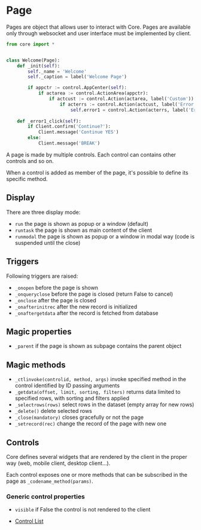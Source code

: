 # Page
Pages are object that allows user to interact with Core. Pages are available only through websocket and user interface must be implemented by client.

```python
from core import *


class Welcome(Page):
    def _init(self):
        self._name = 'Welcome'
        self._caption = label('Welcome Page')

        if appctr := control.AppCenter(self):
            if actarea := control.ActionArea(appctr):
                if actcust := control.Action(actarea, label('Custom')):
                    if acterrs := control.Action(actcust, label('Error Pages'), 'fa-exclamation-triangle'):
                        self.error1 = control.Action(acterrs, label('Error 1'))
             
    def _error1_click(self):
        if Client.confirm('Continue?'):
            Client.message('Continue YES')        
        else:
            Client.message('BREAK')                
```

A page is made by multiple controls. Each control can contains other controls and so on.

When a control is added as member of the page, it's possible to define its specific method.

## Display 
There are three display mode:

* `run` the page is shown as popup or a window (default)
* `runtask` the page is shown as main content of the client
* `runmodal` the page is shown as popup or a window in modal way
(code is suspended until the close)

## Triggers
Following triggers are raised:

* `_onopen` before the page is shown
* `_onqueryclose` before the page is closed (return False to cancel)
* `_onclose` after the page is closed
* `_onafterinitrec` after the new record is initialized
* `_onaftergetdata` after the record is fetched from database

## Magic properties
* `_parent` if the page is shown as subpage contains the parent object

## Magic methods
* `_ctlinvoke(controlid, method, args)` invoke specified method in the control identified by ID passing arguments
* `_getdata(offset, limit, sorting, filters)` returns data limited to specified rows, with sorting and filters applied
* `_selectrows(rows)` select rows in the dataset (empty array for new rows)
* `_delete()` delete selected rows
* `_close(mandatory)` closes gracefully or not the page
* `_setrecord(rec)` change the record of the page with new one

## Controls
Core defines several widgets that are rendered by the client in the proper way (web, mobile client, desktop client...).

Each control exposes one or more methods that can be subscribed in the page as `_codename_method(params)`.

### Generic control properties
* `visible` if False the control is not rendered to the client


* [Control List](controls.md)